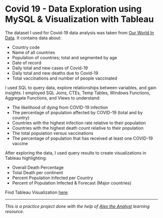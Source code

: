 # Covid 19 - Data Exploration using MySQL & Visualization with Tableau

The dataset I used for Covid-19 data analysis was taken from [Our World In Data](https://ourworldindata.org/explorers/coronavirus-data-explorer?zoomToSelection=true&time=2020-03-01..latest&country=USA~GBR~CAN~DEU~ITA~IND&region=World&pickerMetric=location&pickerSort=asc&Interval=7-day+rolling+average&Relative+to+Population=true&Metric=Confirmed+cases&Color+by+test+positivity=false). It contains data about:
- Country code
- Name of all countries
- Population of countries; total and segmented by age
- Date of record
- Daily total and new cases of Covid-19
- Daily total and new deaths due to Covid-19
- Total vaccinations and number of people vaccinated

I used SQL to query data, explore relationships between variables, and gain insights. I employed SQL Joins, CTEs, Temp Tables, Windows Functions, Aggregate Functions, and Views to understand:
- The likelihood of dying from COVID-19 infection
- The percentage of population affected by COVID-19 (total and by country)
- Countries with the highest infection rate relative to their population
- Countries with the highest death count relative to their population
- The total population versus vaccinations
- The percentage of population that has received at least one COVID-19 vaccine

After exploring the data, I used query results to create visualizations in Tableau highlighting:
- Overall Death Percentage
- Total Death per continent
- Percent Population Infected per Country
- Percent of Population Infected & Forecast (Major countries)

Find Tableau Visualization [here](https://public.tableau.com/app/profile/taha.elangovan/viz/Covid19DataBasicVisuals/Dashboard1).


---



*This is a practice project done with the help of [Alex the Analyst](https://www.youtube.com/@AlexTheAnalyst) learning resource*.

